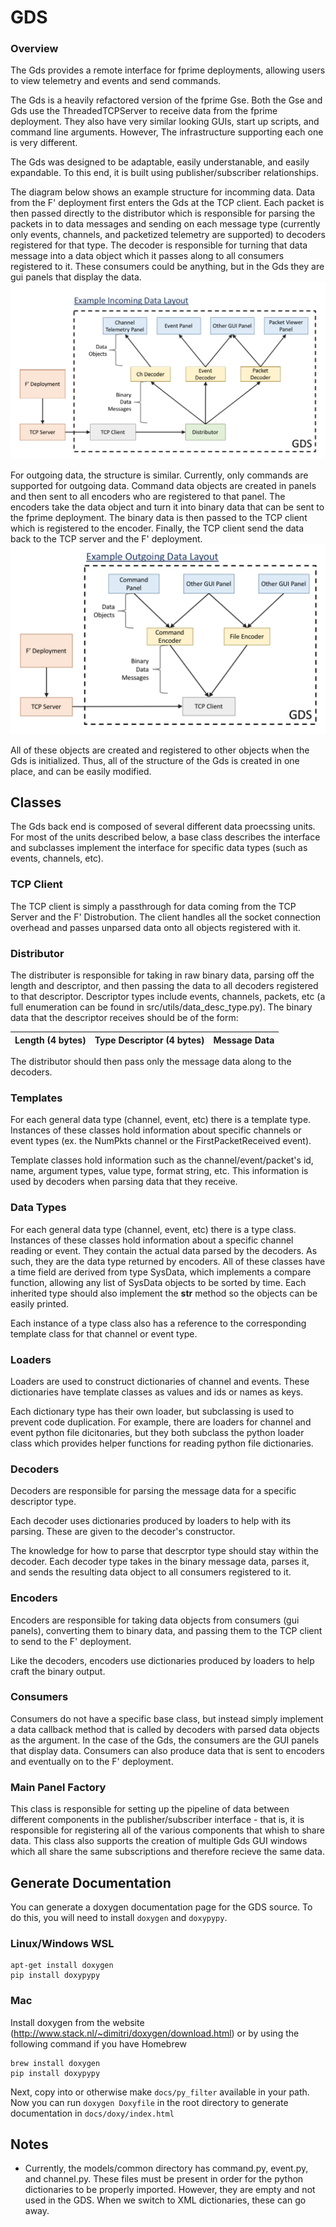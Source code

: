 # GDS

### Overview
The Gds provides a remote interface for fprime deployments, allowing users to 
view telemetry and events and send commands.

The Gds is a heavily refactored version of the fprime Gse. Both the Gse and Gds 
use the ThreadedTCPServer to receive data from the fprime deployment. They also
have very similar looking GUIs, start up scripts, and command line arguments. 
However, The infrastructure supporting each one is very different.

The Gds was designed to be adaptable, easily understanable, and easily 
expandable. To this end, it is built using publisher/subscriber relationships.

The diagram below shows an example structure for incomming data. Data from the 
F' deployment first enters the Gds at the TCP client. Each packet is then passed
directly to the distributor which is responsible for parsing the packets in to 
data messages and sending on each message type (currently only events, channels,
and packetized telemetry are supported) to decoders registered for that type. 
The decoder is responsible for turning that data message into a data object 
which it passes along to all consumers registered to it. These consumers could 
be anything, but in the Gds they are gui panels that display the data. 
![Example Gds incoming data layout](docs/ExampleIncomingDataLayout.png)

For outgoing data, the structure is similar. Currently, only commands are 
supported for outgoing data. Command data objects are created in panels and 
then sent to all encoders who are registered to that panel. The encoders take 
the data object and turn it into binary data that can be sent to the fprime 
deployment. The binary data is then passed to the TCP client which is 
registered to the encoder. Finally, the TCP client send the data back
to the TCP server and the F' deployment.
![Example Gds outgoing data layout](docs/ExampleOutgoingDataLayout.png)

All of these objects are created and registered to other objects when the Gds 
is initialized. Thus, all of the structure of the Gds is created in one place, 
and can be easily modified.

## Classes
The Gds back end is composed of several different data proecssing units. For 
most of the units described below, a base class describes the interface and 
subclasses implement the interface for specific data types (such as events,
channels, etc).

### TCP Client
The TCP client is simply a passthrough for data coming from the TCP Server and 
the F' Distrobution. The client handles all the socket connection overhead and 
passes unparsed data onto all objects registered with it.

### Distributor
The distributer is responsible for taking in raw binary data, parsing off the 
length and descriptor, and then passing the data to all decoders registered to 
that descriptor. Descriptor types include events, channels, packets, etc (a full
enumeration can be found in src/utils/data_desc_type.py). The binary data that 
the descriptor receives should be of the form:

| Length (4 bytes) | Type Descriptor (4 bytes) | Message Data |
| ---------------- | ------------------------- | ------------ |

The distributor should then pass only the message data along to the decoders. 

### Templates
For each general data type (channel, event, etc) there is a template type. 
Instances of these classes hold information about specific channels or event 
types (ex. the NumPkts channel or the FirstPacketReceived event).

Template classes hold information such as the channel/event/packet's id, name, 
argument types, value type, format string, etc. This information is used by 
decoders when parsing data that they receive. 

### Data Types
For each general data type (channel, event, etc) there is a type class. 
Instances of these classes hold information about a specific channel reading or 
event. They contain the actual data parsed by the decoders. As such, they are 
the data type returned by encoders. All of these classes have a time field are 
derived from type SysData, which implements a compare function, allowing any list 
of SysData objects to be sorted by time. Each inherited type should also 
implement the __str__ method so the objects can be easily printed. 

Each instance of a type class also has a reference to the corresponding template
class for that channel or event type.

### Loaders
Loaders are used to construct dictionaries of channel and events. These 
dictionaries have template classes as values and ids or names as keys. 

Each dictionary type has their own loader, but subclassing is used to prevent
code duplication. For example, there are loaders for channel and event python
file dicitonaries, but they both subclass the python loader class which provides
helper functions for reading python file dictionaries. 

### Decoders
Decoders are responsible for parsing the message data for a specific descriptor
type. 

Each decoder uses dictionaries produced by loaders to help with its parsing.
These are given to the decoder's constructor.

The knowledge for how to parse that descrptor type should stay within the 
decoder. Each decoder type takes in the binary message data, parses it, and 
sends the resulting data object to all consumers registered to it. 

### Encoders
Encoders are responsible for taking data objects from consumers (gui panels), 
converting them to binary data, and passing them to the TCP client to send to 
the F' deployment. 

Like the decoders, encoders use dictionaries produced by loaders to help craft
the binary output.

### Consumers
Consumers do not have a specific base class, but instead simply implement a data
callback method that is called by decoders with parsed data objects as the 
argument. In the case of the Gds, the consumers are the GUI panels that display 
data. Consumers can also produce data that is sent to encoders and eventually on
to the F' deployment. 

### Main Panel Factory
This class is responsible for setting up the pipeline of data between different 
components in the publisher/subscriber interface - that is, it is 
responsible for registering all of the various components that whish to share
data. This class also supports the creation of multiple Gds GUI windows which
all share the same subscriptions and therefore recieve the same data. 

## Generate Documentation
You can generate a doxygen documentation page for the GDS source.
To do this, you will need to install `doxygen` and `doxypypy`.

### Linux/Windows WSL
```
apt-get install doxygen
pip install doxypypy
```

### Mac
Install doxygen from the website (http://www.stack.nl/~dimitri/doxygen/download.html) or by using the following command if you have Homebrew
```
brew install doxygen
pip install doxypypy
```

Next, copy into or otherwise make `docs/py_filter` available in your path.
Now you can run `doxygen Doxyfile` in the root directory to generate documentation in `docs/doxy/index.html`

## Notes
 - Currently, the models/common directory has command.py, event.py, and
   channel.py. These files must be present in order for the python dictionaries
   to be properly imported. However, they are empty and not used in the GDS. 
   When we switch to XML dictionaries, these can go away. 

